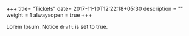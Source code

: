 +++
title= "Tickets"
date= 2017-11-10T12:22:18+05:30
description = ""
weight = 1
alwaysopen = true
+++

Lorem Ipsum.
Notice `draft` is set to true.
